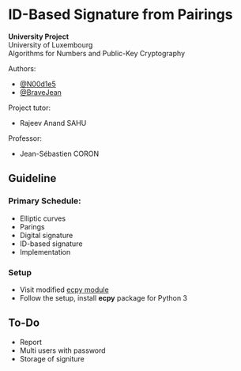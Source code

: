 # ID-Based Signature from Pairings

**University Project**<br/>
University of Luxembourg<br/>
Algorithms for Numbers and Public-Key Cryptography

Authors:

- [@N00d1e5](https://github.com/n00d1e5)
- [@BraveJean](https://github.com/BraveJean)

Project tutor:

- Rajeev Anand SAHU

Professor:

- Jean-Sébastien CORON

## Guideline

### Primary Schedule:

- Elliptic curves
- Parings
- Digital signature
- ID-based signature
- Implementation

### Setup

- Visit modified [ecpy module](https://github.com/n00d1e5/ecpy.git)
- Follow the setup, install **ecpy** package for Python 3

## To-Do

- Report
- Multi users with password
- Storage of signiture
